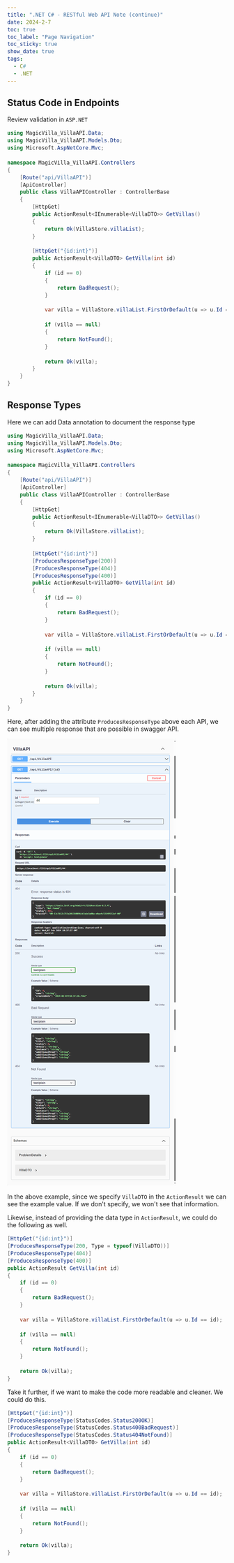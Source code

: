 ```yaml
---
title: ".NET C# - RESTful Web API Note (continue)"
date: 2024-2-7
toc: true
toc_label: "Page Navigation"
toc_sticky: true
show_date: true
tags:
  - C#
  - .NET
---
```


## Status Code in Endpoints

Review validation in `ASP.NET`

```csharp
using MagicVilla_VillaAPI.Data;
using MagicVilla_VillaAPI.Models.Dto;
using Microsoft.AspNetCore.Mvc;

namespace MagicVilla_VillaAPI.Controllers
{
    [Route("api/VillaAPI")]
    [ApiController]
    public class VillaAPIController : ControllerBase
    {
        [HttpGet]
        public ActionResult<IEnumerable<VillaDTO>> GetVillas()
        {
            return Ok(VillaStore.villaList);
        }

        [HttpGet("{id:int}")]
        public ActionResult<VillaDTO> GetVilla(int id)
        {
            if (id == 0)
            {
                return BadRequest();
            }

            var villa = VillaStore.villaList.FirstOrDefault(u => u.Id == id);

            if (villa == null)
            {
                return NotFound();
            }

            return Ok(villa);
        }
    }
}
```

## Response Types

Here we can add Data annotation to document the response type

```csharp
using MagicVilla_VillaAPI.Data;
using MagicVilla_VillaAPI.Models.Dto;
using Microsoft.AspNetCore.Mvc;

namespace MagicVilla_VillaAPI.Controllers
{
    [Route("api/VillaAPI")]
    [ApiController]
    public class VillaAPIController : ControllerBase
    {
        [HttpGet]
        public ActionResult<IEnumerable<VillaDTO>> GetVillas()
        {
            return Ok(VillaStore.villaList);
        }

        [HttpGet("{id:int}")]
        [ProducesResponseType(200)]
        [ProducesResponseType(404)]
        [ProducesResponseType(400)]
        public ActionResult<VillaDTO> GetVilla(int id)
        {
            if (id == 0)
            {
                return BadRequest();
            }

            var villa = VillaStore.villaList.FirstOrDefault(u => u.Id == id);

            if (villa == null)
            {
                return NotFound();
            }

            return Ok(villa);
        }
    }
}
```

Here, after adding the attribute `ProducesResponseType` above each API, we can see multiple response that are possible in swagger API.

![possible-res](/assets/images/2024-02-07_10-38-13-response-type.png)

In the above example, since we specify `VillaDTO` in the `ActionResult` we can see the example value. If we don't specify, we won't see that information.

Likewise, instead of providing the data type in `ActionResult`, we could do the following as well.

```csharp
[HttpGet("{id:int}")]
[ProducesResponseType(200, Type = typeof(VillaDTO))]
[ProducesResponseType(404)]
[ProducesResponseType(400)]
public ActionResult GetVilla(int id)
{
    if (id == 0)
    {
        return BadRequest();
    }

    var villa = VillaStore.villaList.FirstOrDefault(u => u.Id == id);

    if (villa == null)
    {
        return NotFound();
    }

    return Ok(villa);
}
```

Take it further, if we want to make the code more readable and cleaner. We could do this.

```csharp
[HttpGet("{id:int}")]
[ProducesResponseType(StatusCodes.Status200OK)]
[ProducesResponseType(StatusCodes.Status400BadRequest)]
[ProducesResponseType(StatusCodes.Status404NotFound)]
public ActionResult<VillaDTO> GetVilla(int id)
{
    if (id == 0)
    {
        return BadRequest();
    }

    var villa = VillaStore.villaList.FirstOrDefault(u => u.Id == id);

    if (villa == null)
    {
        return NotFound();
    }

    return Ok(villa);
}
```

